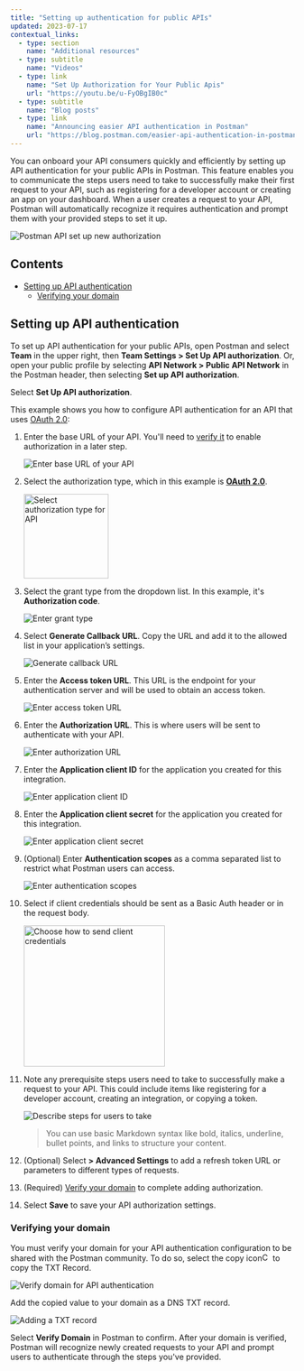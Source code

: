 ```yaml
---
title: "Setting up authentication for public APIs"
updated: 2023-07-17
contextual_links:
  - type: section
    name: "Additional resources"
  - type: subtitle
    name: "Videos"
  - type: link
    name: "Set Up Authorization for Your Public Apis"
    url: "https://youtu.be/u-FyOBgIB0c"
  - type: subtitle
    name: "Blog posts"
  - type: link
    name: "Announcing easier API authentication in Postman"
    url: "https://blog.postman.com/easier-api-authentication-in-postman/"
---
```


You can onboard your API consumers quickly and efficiently by setting up API authentication for your public APIs in Postman. This feature enables you to communicate the steps users need to take to successfully make their first request to your API, such as registering for a developer account or creating an app on your dashboard. When a user creates a request to your API, Postman will automatically recognize it requires authentication and prompt them with your provided steps to set it up.

<img alt="Postman API set up new authorization" src="https://assets.postman.com/postman-docs/v10/easy-auth-flow-v10.16.gif"/>

## Contents

* [Setting up API authentication](#setting-up-api-authentication)
    * [Verifying your domain](#verifying-your-domain)

## Setting up API authentication

To set up API authentication for your public APIs, open Postman and select **Team** in the upper right, then **Team Settings > Set Up API authorization**. Or, open your public profile by selecting **API Network > Public API Network** in the Postman header, then selecting **Set up API authorization**.

Select **Set Up API authorization**.

This example shows you how to configure API authentication for an API that uses [OAuth 2.0](/docs/sending-requests/authorization/oauth-20/):

1. Enter the base URL of your API. You'll need to [verify it](#verifying-your-domain) to enable authorization in a later step.

    <img alt="Enter base URL of your API" src="https://assets.postman.com/postman-docs/v10/enter-base-url-api-v10.16.jpg"/>

2. Select the authorization type, which in this example is [**OAuth 2.0**](/docs/sending-requests/authorization/oauth-20/).

    <img alt="Select authorization type for API" src="https://assets.postman.com/postman-docs/v10/select-authorization-type-v10.16.jpg" width="150px"/>

3. Select the grant type from the dropdown list. In this example, it's **Authorization code**.

    <img alt="Enter grant type" src="https://assets.postman.com/postman-docs/v10/enter-grant-type-v10.16.jpg"/>

4. Select **Generate Callback URL**. Copy the URL and add it to the allowed list in your application’s settings.

    <img alt="Generate callback URL" src="https://assets.postman.com/postman-docs/v10/generate-callback-url-v10.16.jpg"/>

5. Enter the **Access token URL**. This URL is the endpoint for your authentication server and will be used to obtain an access token.

    <img alt="Enter access token URL" src="https://assets.postman.com/postman-docs/v10/enter-access-token-url-v10.16.jpg"/>

6. Enter the **Authorization URL**. This is where users will be sent to authenticate with your API.

    <img alt="Enter authorization URL" src="https://assets.postman.com/postman-docs/v10/enter-authorization-url-v10.16.jpg"/>

7. Enter the **Application client ID** for the application you created for this integration.

    <img alt="Enter application client ID" src="https://assets.postman.com/postman-docs/v10/enter-app-client-id-v10.16.jpg"/>

8. Enter the **Application client secret** for the application you created for this integration.

    <img alt="Enter application client secret" src="https://assets.postman.com/postman-docs/v10/enter-app-client-secret-v10.16.jpg"/>

9. (Optional) Enter **Authentication scopes** as a comma separated list to restrict what Postman users can access.

    <img alt="Enter authentication scopes" src="https://assets.postman.com/postman-docs/v10/enter-authentication-scopes-v10.16.jpg"/>

10. Select if client credentials should be sent as a Basic Auth header or in the request body.

    <img alt="Choose how to send client credentials" src="https://assets.postman.com/postman-docs/v10/how-to-send-client-credentials-v10.16.jpg" width="250px"/>

11. Note any prerequisite steps users need to take to successfully make a request to your API. This could include items like registering for a developer account, creating an integration, or copying a token.

    <img alt="Describe steps for users to take" src="https://assets.postman.com/postman-docs/v10/describe-prereq-steps-for-users-v10.16.jpg"/>

    > You can use basic Markdown syntax like bold, italics, underline, bullet points, and links to structure your content.

12. (Optional) Select **> Advanced Settings** to add a refresh token URL or parameters to different types of requests.
13. (Required) [Verify your domain](#verifying-your-domain) to complete adding authorization.
14. Select **Save** to save your API authorization settings.

### Verifying your domain

You must verify your domain for your API authentication configuration to be shared with the Postman community. To do so, select the copy icon<img alt="Copy icon" src="https://assets.postman.com/postman-docs/icon-copy-v9.jpg#icon" width="15px"> to copy the TXT Record.

<img alt="Verify domain for API authentication" src="https://assets.postman.com/postman-docs/v10/domain-verification-v10.16.jpg"/>

Add the copied value to your domain as a DNS TXT record.

![Adding a TXT record](https://assets.postman.com/postman-docs/v10/custom-domains-add-txt.jpg)

Select **Verify Domain** in Postman to confirm. After your domain is verified, Postman will recognize newly created requests to your API and prompt users to authenticate through the steps you've provided.
